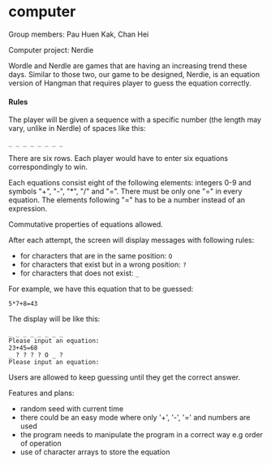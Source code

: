 # computer

Group members: Pau Huen Kak, Chan Hei

Computer project: Nerdie

Wordle and Nerdle are games that are having an increasing trend these days. Similar to those two, our game to be designed, Nerdie, is an equation version of Hangman that requires player to guess the equation correctly.

#### Rules

The player will be given a sequence with a specific number (the length may vary, unlike in Nerdle) of spaces like this:

`_ _ _ _ _ _ _ _`

There are six rows. Each player would have to enter six equations correspondingly to win.

Each equations consist eight of the following elements: integers 0-9 and symbols "+", "-", "*", "/" and "=". There must be only one "=" in every equation. The elements following "=" has to be a number instead of an expression.

Commutative properties of equations allowed.

After each attempt, the screen will display messages with following rules:
- for characters that are in the same position: `O`
- for characters that exist but in a wrong position: `?`
- for characters that does not exist: `_`

For example, we have this equation that to be guessed:

`5*7+8=43`

The display will be like this:

```
_ _ _ _ _ _ _ _
Please input an equation:
23+45=68
_ ? ? ? ? O _ ?
Please input an equation:
```

Users are allowed to keep guessing until they get the correct answer.

Features and plans:
- random seed with current time
- there could be an easy mode where only '+', '-', '=' and numbers are used
- the program needs to manipulate the program in a correct way e.g order of operation
- use of character arrays to store the equation
